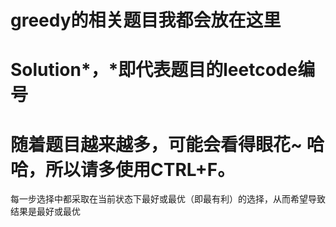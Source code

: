 # greedy的相关题目我都会放在这里

Solution*，*即代表题目的leetcode编号
=====================

随着题目越来越多，可能会看得眼花~
哈哈，所以请多使用CTRL+F。
======================
每一步选择中都采取在当前状态下最好或最优（即最有利）的选择，从而希望导致结果是最好或最优

